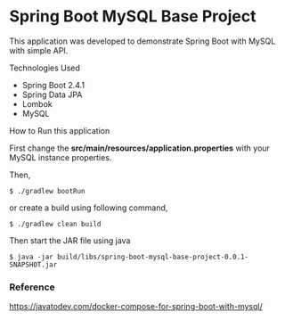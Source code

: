 # Spring Boot MySQL Base Project

This application was developed to demonstrate Spring Boot with MySQL with simple API.

Technologies Used

- Spring Boot 2.4.1
- Spring Data JPA
- Lombok
- MySQL

How to Run this application

First change the **src/main/resources/application.properties** with your MySQL instance properties.

Then,

```shell
$ ./gradlew bootRun
```

or create a build using following command,

```shell
$ ./gradlew clean build
```

Then start the JAR file using java

```shell
$ java -jar build/libs/spring-boot-mysql-base-project-0.0.1-SNAPSHOT.jar
```

### Reference

https://javatodev.com/docker-compose-for-spring-boot-with-mysql/

